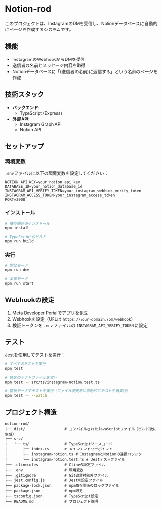 # Notion-rod

このプロジェクトは、InstagramのDMを受信し、Notionデータベースに自動的にページを作成するシステムです。

## 機能

- InstagramのWebhookからDMを受信
- 送信者の名前とメッセージ内容を取得
- Notionデータベースに「(送信者の名前)に返信する」という名前のページを作成

## 技術スタック

- **バックエンド**: 
  - TypeScript (Express)
- **外部API**: 
  - Instagram Graph API
  - Notion API

## セットアップ

### 環境変数

`.env`ファイルに以下の環境変数を設定してください：

```
NOTION_API_KEY=your_notion_api_key
DATABASE_ID=your_notion_database_id
INSTAGRAM_API_VERIFY_TOKEN=your_instagram_webhook_verify_token
INSTAGRAM_ACCESS_TOKEN=your_instagram_access_token
PORT=3000
```

### インストール

```bash
# 依存関係のインストール
npm install

# TypeScriptのビルド
npm run build
```

### 実行

```bash
# 開発モード
npm run dev

# 本番モード
npm run start
```

## Webhookの設定

1. Meta Developer Portalでアプリを作成
2. Webhookを設定（URLは `https://your-domain.com/webhook`）
3. 検証トークンを `.env` ファイルの `INSTAGRAM_API_VERIFY_TOKEN` に設定

## テスト

Jestを使用してテストを実行：

```bash
# すべてのテストを実行
npm test

# 特定のテストファイルを実行
npm test -- src/ts/instagram-notion.test.ts

# 監視モードでテストを実行（ファイル変更時に自動的にテストを再実行）
npm test -- --watch
```

## プロジェクト構造

```
notion-rod/
├── dist/                  # コンパイルされたJavaScriptファイル（ビルド後に生成）
├── src/
│   └── ts/                # TypeScriptソースコード
│       ├── index.ts       # メインエントリーポイント
│       ├── instagram-notion.ts # InstagramとNotionの連携ロジック
│       └── instagram-notion.test.ts # Jestテストファイル
├── .clinerules            # Clineの設定ファイル
├── .env                   # 環境変数
├── .gitignore             # Git追跡対象外ファイル
├── jest.config.js         # Jestの設定ファイル
├── package-lock.json      # npm依存関係のロックファイル
├── package.json           # npm設定
├── tsconfig.json          # TypeScript設定
└── README.md              # プロジェクト説明